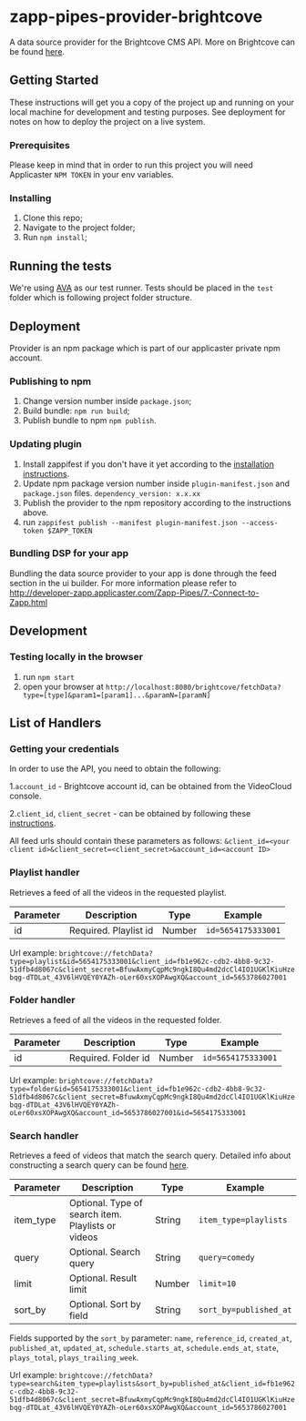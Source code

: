 # zapp-pipes-provider-brightcove

A data source provider for the Brightcove CMS API. More on Brightcove can be found [here](https://www.brightcove.com/en/).

## Getting Started

These instructions will get you a copy of the project up and running on your local machine for development and testing purposes. See deployment for notes on how to deploy the project on a live system.

### Prerequisites

Please keep in mind that in order to run this project you will need Applicaster `NPM TOKEN` in your env variables.

### Installing

1.  Clone this repo;
2.  Navigate to the project folder;
3.  Run `npm install`;

## Running the tests

We're using [AVA](https://github.com/avajs/ava) as our test runner.
Tests should be placed in the `test` folder which is following project folder structure.

## Deployment

Provider is an npm package which is part of our applicaster private npm account.

### Publishing to npm

1.  Change version number inside `package.json`;
2.  Build bundle: `npm run build`;
3.  Publish bundle to npm `npm publish`.

### Updating plugin

1.  Install zappifest if you don't have it yet according to the [installation instructions](https://github.com/applicaster/zappifest).
2.  Update npm package version number inside `plugin-manifest.json` and `package.json` files. `dependency_version: x.x.xx`
3.  Publish the provider to the npm repository according to the instructions above. 
3.  run `zappifest publish --manifest plugin-manifest.json --access-token $ZAPP_TOKEN`

### Bundling DSP for your app

Bundling the data source provider to your app is done through the feed section in the ui builder. For more information please refer to http://developer-zapp.applicaster.com/Zapp-Pipes/7.-Connect-to-Zapp.html

## Development

### Testing locally in the browser

1.  run `npm start`
2.  open your browser at `http://localhost:8080/brightcove/fetchData?type=[type]&param1=[param1]...&paramN=[paramN]`

## List of Handlers

### Getting your credentials

In order to use the API, you need to obtain the following:

 1.`account_id` - Brightcove account id, can be obtained from the VideoCloud console.
 
 2.`client_id`, `client_secret` - can be obtained by following these [instructions](https://support.brightcove.com/oauth-get-client-credentials-using-curl).
 
All feed urls should contain these parameters as follows: `&client_id=<your client id>&client_secret=<client_secret>&account_id=<account ID>`

### Playlist handler

Retrieves a feed of all the videos in the requested playlist.

| Parameter | Description                                            | Type   | Example                |
| --------- | -------------------------------------------------------| ------ | ---------------------- |
| id        | Required. Playlist id                                  | Number | `id=5654175333001`     |

Url example: `brightcove://fetchData?type=playlist&id=5654175333001&client_id=fb1e962c-cdb2-4bb8-9c32-51dfb4d8067c&client_secret=BfuwAxmyCqpMc9ngkI8Qu4md2dcCl4IO1UGKlKiuHzebqg-dTDLat_43V6lHVQEY0YAZh-oLer60xsXOPAwgXQ&account_id=5653786027001`

### Folder handler

Retrieves a feed of all the videos in the requested folder.

| Parameter | Description                                            | Type   | Example                |
| --------- | -------------------------------------------------------| ------ | ---------------------- |
| id        | Required. Folder id                                    | Number | `id=5654175333001`     |

Url example: `brightcove://fetchData?type=folder&id=5654175333001&client_id=fb1e962c-cdb2-4bb8-9c32-51dfb4d8067c&client_secret=BfuwAxmyCqpMc9ngkI8Qu4md2dcCl4IO1UGKlKiuHzebqg-dTDLat_43V6lHVQEY0YAZh-oLer60xsXOPAwgXQ&account_id=5653786027001&id=5654175333001`

### Search handler

Retrieves a feed of videos that match the search query.
Detailed info about constructing a search query can be found [here](https://support.brightcove.com/cmsplayback-api-videos-search).

| Parameter | Description                                            | Type   | Example                 |
| --------- | -------------------------------------------------------| ------ | ----------------------- |
| item_type | Optional. Type of search item. Playlists or videos     | String | `item_type=playlists`   |
| query     | Optional. Search query                                 | String | `query=comedy`          |
| limit     | Optional. Result limit                                 | Number | `limit=10`              |
| sort_by   | Optional. Sort by field                                | String | `sort_by=published_at`  |

Fields supported by the `sort_by` parameter:
`name`, `reference_id`, `created_at`, `published_at`, `updated_at`, `schedule.starts_at`, `schedule.ends_at`, `state`, `plays_total`, `plays_trailing_week`.

Url example: `brightcove://fetchData?type=search&item_type=playlists&sort_by=published_at&client_id=fb1e962c-cdb2-4bb8-9c32-51dfb4d8067c&client_secret=BfuwAxmyCqpMc9ngkI8Qu4md2dcCl4IO1UGKlKiuHzebqg-dTDLat_43V6lHVQEY0YAZh-oLer60xsXOPAwgXQ&account_id=5653786027001`

